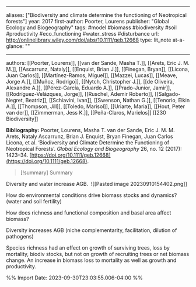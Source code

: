   
---
aliases: ["Biodiversity and climate determine the functioning of Neotropical forests"] 
year: 2017 
first-author: Poorter, Lourens
publisher: "Global Ecology and Biogeography" 
tags:   #model      #biomass      #biodiversity      #soil      #productivity      #eco_functioning      #water_stress #disturbance
url: http://onlinelibrary.wiley.com/doi/abs/10.1111/geb.12668 
type: lit_note
at-a-glance: ""

--- 
authors: [[Poorter, Lourens]], [[van der Sande, Masha T.]], [[Arets, Eric J. M. M.]], [[Ascarrunz, Nataly]], [[Enquist, Brian J.]], [[Finegan, Bryan]], [[Licona, Juan Carlos]], [[Martínez-Ramos, Miguel]], [[Mazzei, Lucas]], [[Meave, Jorge A.]], [[Muñoz, Rodrigo]], [[Nytch, Christopher J.]], [[de Oliveira, Alexandre A.]], [[Pérez-García, Eduardo A.]], [[Prado-Junior, Jamir]], [[Rodríguez-Velázques, Jorge]], [[Ruschel, Ademir Roberto]], [[Salgado-Negret, Beatriz]], [[Schiavini, Ivan]], [[Swenson, Nathan G.]], [[Tenorio, Elkin A.]], [[Thompson, Jill]], [[Toledo, Marisol]], [[Uriarte, Maria]], [[Hout, Peter van der]], [[Zimmerman, Jess K.]], [[Peña-Claros, Marielos]]
  [[230 Biodiversity]]    

**Bibliography:** Poorter, Lourens, Masha T. van der Sande, Eric J. M. M. Arets, Nataly Ascarrunz, Brian J. Enquist, Bryan Finegan, Juan Carlos Licona, et al. ‘Biodiversity and Climate Determine the Functioning of Neotropical Forests’. _Global Ecology and Biogeography_ 26, no. 12 (2017): 1423–34. [https://doi.org/10.1111/geb.12668](https://doi.org/10.1111/geb.12668). 

>[!summary] Summary
> 


Diversity and water increase AGB. 
![[Pasted image 20230910154402.png]]

How do environmental conditions drive biomass stocks and dynamics? (water and soil fertility) 

How does richness and functional composition and basal area affect biomass? 

Diversity increases AGB (niche complementarity, facilitation, dilution of pathogens) 

Species richness had an effect on growth of surviving trees, loss by mortality, biodiv stocks, but not on growth of recruiting trees or net biomass change. An increase in biomass loss to mortality as well as growth and productivity.

%% Import Date: 2023-09-30T23:03:55.006-04:00 %%
